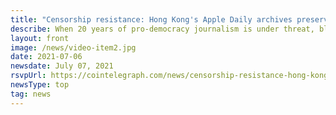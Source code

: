 ```yaml
---
title: "Censorship resistance: Hong Kong's Apple Daily archives preserved by artist Kevin Abosch"
describe: When 20 years of pro-democracy journalism is under threat, blockchain's potential for censorship-resistance is brought into focus.
layout: front
image: /news/video-item2.jpg
date: 2021-07-06
newsdate: July 07, 2021
rsvpUrl: https://cointelegraph.com/news/censorship-resistance-hong-kong-s-apple-daily-archives-preserved-by-artist-kevin-abosch
newsType: top
tag: news
---
```

